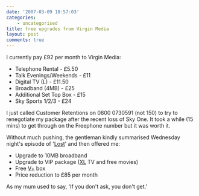 ```yaml
---
date: '2007-03-09 18:57:03'
categories:
    - uncategorised
title: free upgrades from Virgin Media
layout: post
comments: true
---
```


I currently pay &pound;92 per month to Virgin Media:

-   Telephone Rental - &pound;5.50
-   Talk Evenings/Weekends - &pound;11
-   Digital TV (L) - &pound;11.50
-   Broadband (4MB) - &pound;25
-   Additional Set Top Box - &pound;15
-   Sky Sports 1/2/3 - &pound;24

I just called Customer Retentions on 0800 0730591 (not 150) to try to
renegotiate my package after the recent loss of Sky One. It took a while
(15 mins) to get through on the Freephone number but it was worth it.

Without much pushing, the gentleman kindly summarised Wednesday night's
episode of
'[Lost](http://www.nbrightside.com/blog/2007/03/02/lost-without-lost/)'
and then offered me:

-   Upgrade to 10MB broadband
-   Upgrade to VIP package
    ([XL](http://allyours.virginmedia.com/websales/product.do?id=21) TV
    and free movies)
-   Free [V+](http://allyours.virginmedia.com/html/dtv/vplus/index.html)
    box
-   Price reduction to &pound;85 per month

As my mum used to say, 'If you don't ask, you don't get.'

